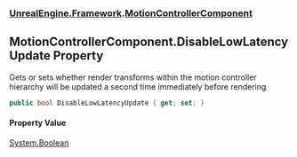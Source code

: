 ### [UnrealEngine.Framework](UnrealEngine_Framework.md 'UnrealEngine.Framework').[MotionControllerComponent](MotionControllerComponent.md 'UnrealEngine.Framework.MotionControllerComponent')
## MotionControllerComponent.DisableLowLatencyUpdate Property
Gets or sets whether render transforms within the motion controller hierarchy will be updated a second time immediately before rendering  
```csharp
public bool DisableLowLatencyUpdate { get; set; }
```
#### Property Value
[System.Boolean](https://docs.microsoft.com/en-us/dotnet/api/System.Boolean 'System.Boolean')
